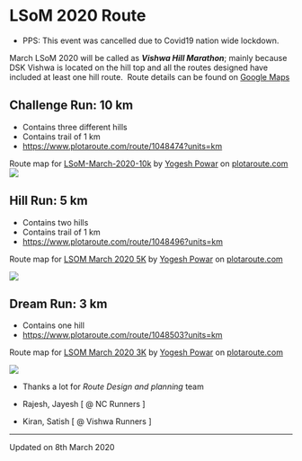 # LSoM 2020 Route

* PPS: This event was cancelled due to Covid19 nation wide lockdown.

March LSoM 2020 will be called as _**Vishwa Hill Marathon**_; mainly because DSK
Vishwa is located on the hill top and all the routes designed have included at
least one hill route.  Route details can be found on [Google
Maps](https://drive.google.com/open?id=1l_qNpGGBxaC0U_diVytlHfaqyug-Ozgu&usp=sharing)


## Challenge Run: 10 km

*   Contains three different hills
*   Contains trail of 1 km
*   https://www.plotaroute.com/route/1048474?units=km

Route map for [LSoM-March-2020-10k](https://www.plotaroute.com/route/1048474?units=km "View this route map on plotaroute.com") by [Yogesh Powar](https://www.plotaroute.com/userprofile/282187 "View this person's profile on plotaroute.com") on [plotaroute.com](https://www.plotaroute.com/ "plotaroute.com - free route planner for walking, running, cycling and more")
[![](https://1.bp.blogspot.com/-47P_mX-daxA/XmSM_m-gmWI/AAAAAAAAMx0/J4OiJ83w41AxSd4S0Te2HfFgwCvtuh9qgCLcBGAsYHQ/s320/10Trail.png)](https://1.bp.blogspot.com/-47P_mX-daxA/XmSM_m-gmWI/AAAAAAAAMx0/J4OiJ83w41AxSd4S0Te2HfFgwCvtuh9qgCLcBGAsYHQ/s1600/10Trail.png)

## Hill Run: 5 km

*   Contains two hills
*   Contains trail of 1 km
*   https://www.plotaroute.com/route/1048496?units=km

Route map for [LSOM March 2020 5K](https://www.plotaroute.com/route/1048496?units=km "View this route map on plotaroute.com") by [Yogesh Powar](https://www.plotaroute.com/userprofile/282187 "View this person's profile on plotaroute.com") on [plotaroute.com](https://www.plotaroute.com/ "plotaroute.com - free route planner for walking, running, cycling and more")

[![](https://1.bp.blogspot.com/-hpMKA3jaVbA/XmSMlZZwBSI/AAAAAAAAMxs/MAa8E-pG2NEkJVIQusQ8oKbb9snuT0fQQCLcBGAsYHQ/s320/5kTrail.png)](https://1.bp.blogspot.com/-hpMKA3jaVbA/XmSMlZZwBSI/AAAAAAAAMxs/MAa8E-pG2NEkJVIQusQ8oKbb9snuT0fQQCLcBGAsYHQ/s1600/5kTrail.png)

## Dream Run: 3 km

*   Contains one hill
*   https://www.plotaroute.com/route/1048503?units=km

Route map for [LSOM March 2020 3K](https://www.plotaroute.com/route/1048503?units=km "View this route map on plotaroute.com") by [Yogesh Powar](https://www.plotaroute.com/userprofile/282187 "View this person's profile on plotaroute.com") on [plotaroute.com](https://www.plotaroute.com/ "plotaroute.com - free route planner for walking, running, cycling and more")

[![](https://1.bp.blogspot.com/-pTaZtzkwlDs/XmSHG0nTQeI/AAAAAAAAMxY/WIU8L43nXl4j12NIKrlQk7UPrfecRl-uwCLcBGAsYHQ/s320/3k.png)](https://1.bp.blogspot.com/-pTaZtzkwlDs/XmSHG0nTQeI/AAAAAAAAMxY/WIU8L43nXl4j12NIKrlQk7UPrfecRl-uwCLcBGAsYHQ/s1600/3k.png)


* Thanks a lot for _Route Design and planning_ team

*   Rajesh, Jayesh \[ @ NC Runners \]
*   Kiran, Satish \[ @ Vishwa Runners \]

---

Updated on 8th March 2020
